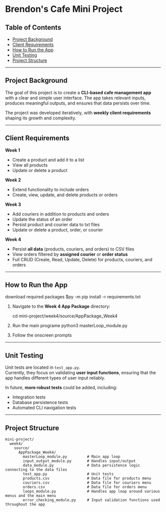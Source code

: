 # Brendon's Cafe Mini Project  

## Table of Contents  

- [Project Background](#-project-background)  
- [Client Requirements](#-client-requirements)  
- [How to Run the App](#️-how-to-run-the-app)  
- [Unit Testing](#-unit-testing)   
- [Project Structure](#-project-structure)   

---

## Project Background  

The goal of this project is to create a **CLI-based cafe management app** with a clear and simple user interface. The app takes relevant inputs, produces meaningful outputs, and ensures that data persists over time.  

The project was developed iteratively, with **weekly client requirements** shaping its growth and complexity.  

---

## Client Requirements  

**Week 1**  
- Create a product and add it to a list  
- View all products  
- Update or delete a product  

**Week 2**  
- Extend functionality to include orders  
- Create, view, update, and delete products or orders  

**Week 3**  
- Add couriers in addition to products and orders  
- Update the status of an order  
- Persist product and courier data to txt files
- Update or delete a product, order, or courier  

**Week 4**  
- Persist **all data** (products, couriers, and orders) to CSV files  
- View orders filtered by **assigned courier** or **order status**  
- Full CRUD (Create, Read, Update, Delete) for products, couriers, and orders  

---

## How to Run the App  
download required packages
$py -m pip install -r requirements.txt

1. Navigate to the **Week 4 App Package** directory:  

   cd mini-project/week4/source/AppPackage_Week4
2. Run the main programe
   python3 masterLoop_module.py
3. Follow the onscreen prompts

---

## Unit Testing  

Unit tests are located in `test_app.py`.  
Currently, they focus on validating **user input functions**, ensuring that the app handles different types of user input reliably.  

In future, **more robust tests** could be added, including:  
- Integration tests  
- Database persistence tests  
- Automated CLI navigation tests  

---
## Project Structure

```plaintext
mini-project/
  week4/
    source/
      AppPackage_Week4/
        masterLoop_module.py         # Main app loop
        input_output_module.py       # Handles input/output
        data_module.py               # Data persistence logic connecting to the data files
        test_app.py                  # Unit tests
        products.csv                 # Data file for products menu
        couriers.csv                 # Data file for couriers menu
        orders.csv                   # Data file for orders menu
        loops_module.py              # Handles app loop around various menus and the main menu
        error_checking_module.py     # Input validation functions used throughout the app

